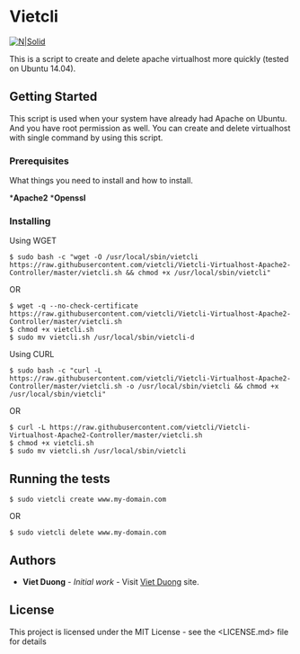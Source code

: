 # Vietcli
[![N|Solid](http://www.vietcli.com/wp-content/uploads/2018/02/vietcli-logo1.png)](http://www.vietcli.com)

This is a script to create and delete apache virtualhost more quickly (tested on Ubuntu 14.04).

## Getting Started

This script is used when your system have already had Apache on Ubuntu. And you have root permission as well. You can create and delete virtualhost with single command by using this script.

### Prerequisites

What things you need to install and how to install.

***Apache2**
***Openssl**

### Installing

Using WGET

```
$ sudo bash -c "wget -O /usr/local/sbin/vietcli https://raw.githubusercontent.com/vietcli/Vietcli-Virtualhost-Apache2-Controller/master/vietcli.sh && chmod +x /usr/local/sbin/vietcli"
```
OR
```
$ wget -q --no-check-certificate https://raw.githubusercontent.com/vietcli/Vietcli-Virtualhost-Apache2-Controller/master/vietcli.sh
$ chmod +x vietcli.sh
$ sudo mv vietcli.sh /usr/local/sbin/vietcli-d
```
Using CURL

```
$ sudo bash -c "curl -L https://raw.githubusercontent.com/vietcli/Vietcli-Virtualhost-Apache2-Controller/master/vietcli.sh -o /usr/local/sbin/vietcli && chmod +x /usr/local/sbin/vietcli"
```
OR
```
$ curl -L https://raw.githubusercontent.com/vietcli/Vietcli-Virtualhost-Apache2-Controller/master/vietcli.sh
$ chmod +x vietcli.sh
$ sudo mv vietcli.sh /usr/local/sbin/vietcli
```

## Running the tests

```
$ sudo vietcli create www.my-domain.com
```
OR
```
$ sudo vietcli delete www.my-domain.com
```

## Authors

*   **Viet Duong** - *Initial work* - Visit [Viet Duong][1] site.

## License

This project is licensed under the MIT License - see the <LICENSE.md> file for details

 [1]: http://www.vietduong.net/
